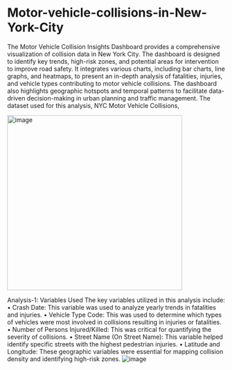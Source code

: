 # Motor-vehicle-collisions-in-New-York-City

The Motor Vehicle Collision Insights Dashboard provides a comprehensive visualization of collision data in New York City. The dashboard is designed to identify key trends, high-risk zones, and potential areas for intervention to improve road safety. It integrates various charts, including bar charts, line graphs, and heatmaps, to present an in-depth analysis of fatalities, injuries, and vehicle types contributing to motor vehicle collisions. The dashboard also highlights geographic hotspots and temporal patterns to facilitate data-driven decision-making in urban planning and traffic management.
The dataset used for this analysis, NYC Motor Vehicle Collisions,

<img width="404" alt="image" src="https://github.com/user-attachments/assets/39707050-efb7-4360-8261-4bedfa99683c" />

Analysis-1: Variables Used 
The key variables utilized in this analysis include:
• Crash Date: This variable was used to analyze yearly trends in fatalities and injuries.
• Vehicle Type Code: This was used to determine which types of vehicles were most involved in collisions resulting in injuries or fatalities.
• Number of Persons Injured/Killed: This was critical for quantifying the severity of collisions.
• Street Name (On Street Name): This variable helped identify specific streets with the highest pedestrian injuries.
• Latitude and Longitude: These geographic variables were essential for mapping collision density and identifying high-risk zones.
![image](https://github.com/user-attachments/assets/0e1fabcf-09b1-4b3a-8e6f-07c97bfc8a32)


